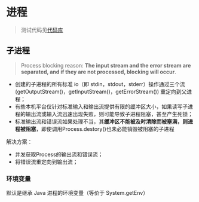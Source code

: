 # 进程

> 测试代码见[代码库](https://gitee.com/oscsc/jvm/tree/master/process)

## 子进程

> Process blocking reason: **The input stream and the error stream are separated, and if they are not processed, blocking will occur**.
>

- 创建的子进程的所有标准 io（即 stdin，stdout，stderr）操作通过三个流 (getOutputStream()，getInputStream()，getErrorStream()) 重定向到父进程；
- 有些本机平台仅针对标准输入和输出流提供有限的缓冲区大小，如果读写子进程的输出流或输入流迅速出现失败，则可能导致子进程阻塞，甚至产生死锁；
- 标准输出流和错误流如果处理不当，其**缓冲区不能被及时清除而被塞满，则进程被阻塞**，即使调用Process.destory()也未必能销毁被阻塞的子进程



解决方案：

- 并发获取Process的输出流和错误流；
- 将错误流重定向到输出流；



### 环境变量

默认是继承 Java 进程的环境变量（等价于 System.getEnv）
